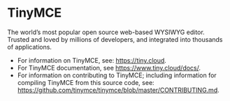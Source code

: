 # TinyMCE

The world’s most popular open source web-based WYSIWYG editor. Trusted and loved by millions of developers, and integrated into thousands of applications.

* For information on TinyMCE, see: https://tiny.cloud.
* For TinyMCE documentation, see https://www.tiny.cloud/docs/.
* For information on contributing to TinyMCE; including information for compiling TinyMCE from this source code, see: https://github.com/tinymce/tinymce/blob/master/CONTRIBUTING.md.
